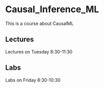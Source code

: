 # Causal_Inference_ML
This is a course about CausalML

## Lectures
Lectures on Tuesday 8:30-11:30 

## Labs
Labs on Friday 8:30-10:30 
